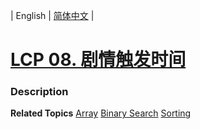 | English | [简体中文](README.md) |

# [LCP 08. 剧情触发时间](https://leetcode.cn/problems/ju-qing-hong-fa-shi-jian)
 ### Description

**Related Topics**  [Array](https://leetcode.cn/tag/array) [Binary Search](https://leetcode.cn/tag/binary-search) [Sorting](https://leetcode.cn/tag/sorting) 
